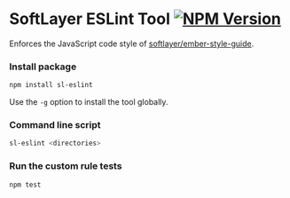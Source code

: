 # SoftLayer ESLint Tool [![NPM Version](https://img.shields.io/npm/v/sl-eslint.svg?style=flat-square)](https://www.npmjs.com/package/sl-eslint)

Enforces the JavaScript code style of [softlayer/ember-style-guide](https://github.com/softlayer/ember-style-guide).

### Install package

```bash
npm install sl-eslint
```

Use the `-g` option to install the tool globally.

### Command line script

```bash
sl-eslint <directories>
```

### Run the custom rule tests

```bash
npm test
```
